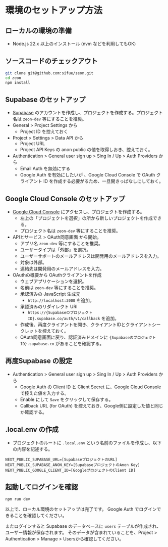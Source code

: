 # 環境のセットアップ方法

## ローカルの環境の準備
- Node.js 22.x 以上のインストール (nvm などを利用してもOK)

## ソースコードのチェックアウト

```sh
git clone git@github.com:sifue/zeon.git
cd zeon
npm install
```

## Supabase のセットアップ
- [Supabase](https://supabase.com/) のアカウントを作成し、プロジェクトを作成する。プロジェクト名は `zeon-dev` 等にすることを推奨。
- General > Project Settings から
  - Project ID を控えておく
- Project > Settings > Data API から
  - Project URL
  - Project API Keys の anon public の値を取得しおき、控えておく。
- Authentication > General user sign up > Sing In / Up > Auth Providers から
  - Email Auth を無効にする
  - Google Auth を有効にしたいが 、Google Cloud Console で OAuth クライアント ID を作成する必要がるため、一旦開きっぱなしにしておく。

## Google Cloud Console のセットアップ
- [Google Cloud Console](https://console.cloud.google.com/) にアクセスし、プロジェクトを作成する。
  - 左上の「プロジェクトを選択」の所から新しいプロジェクトを作成できる。
  - プロジェクト名は `zeon-dev` 等にすることを推奨。
- APIとサービス > OAuth同意画面 から開始。
  - アプリ名 `zeon-dev` 等にすることを推奨。
  - ユーザータイプは「外部」を選択。
  - ユーザーサポートのメールアドレスは開発用のメールアドレスを入力。
  - 対象は外部。
  - 連絡先は開発用のメールアドレスを入力。
- OAuthの概要から OAuthクライアントを作成
  - ウェブアプリケーションを選択。
  - 名前は `zeon-dev` 等にすることを推奨。
  - 承認済みの JavaScript 生成元
    - `http://localhost:3000` を追加。
  - 承認済みのリダイレクト URI
    - `https://{SupabaseのプロジェクトID}.supabase.co/auth/v1/callback` を追加。
  - 作成後、再度クライアントを開き、クライアントIDとクライアントシークレットを控えておく。
  - OAuth同意画面に戻り、認証済みドメインに `{SupabaseのプロジェクトID}.supabase.co` があることを確認する。

## 再度Supabase の設定
- Authentication > General user sign up > Sing In / Up > Auth Providers から
  - Google Auth の Client ID と Client Secret に、Google Cloud Console で控えた値を入力する。
  - Enable にして `Save` をクリックして保存する。
  - Callback URL (for OAuth) を控えておき、Google側に設定した値と同じか確認する。

## .local.env の作成
- プロジェクトのルートに `.local.env` という名前のファイルを作成し、以下の内容を記述する。

```env
NEXT_PUBLIC_SUPABASE_URL=[SupabaseプロジェクトのURL]
NEXT_PUBLIC_SUPABASE_ANON_KEY=[SupabaseプロジェクトのAnon Key]
NEXT_PUBLIC_GOOGLE_CLIENT_ID=[GoogleプロジェクトのClient ID]
```

## 起動してログインを確認

```sh
npm run dev
```

以上で、ローカル環境のセットアップは完了です。
Google Auth でログインできることを確認してください。

またログインすると Supabase のデータベースに `users` テーブルが作成され、ユーザー情報が保存されます。
そのデータが含まれていることを、Project > Authentication > Manage > Usersから確認してください。




